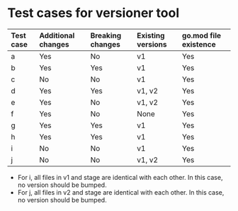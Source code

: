 # Test cases for versioner tool

| Test case | Additional changes | Breaking changes | Existing versions | go.mod file existence |
| :--- | :--- | :--- | :--- | :--- |
| a | Yes | No | v1 | Yes |
| b | Yes | Yes | v1 | Yes |
| c | No | No | v1 | Yes |
| d | Yes | Yes | v1, v2 | Yes |
| e | Yes | No | v1, v2 | Yes |
| f | Yes | No | None | Yes |
| g | Yes | Yes | v1 | Yes |
| h | Yes | Yes | v1 | Yes |
| i | No | No | v1 | Yes |
| j | No | No | v1, v2 | Yes |

* For i, all files in v1 and stage are identical with each other. In this case, no version should be bumped.
* For j, all files in v2 and stage are identical with each other. In this case, no version should be bumped.